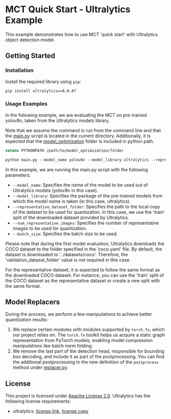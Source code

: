 # MCT Quick Start - Ultralytics Example 

This example demonstrates how to use MCT 'quick start' with Ultralytics object detection model.


## Getting Started

### Installation 
Install the required library using `pip`:
```bash
pip install ultralytics==8.0.47
 ```

### Usage Examples

In the following example, we are evaluating the MCT on pre-trained yolov8n, taken from the Ultralytics models library.

Note that we assume the command is run from the command line and that the [main.py](../../main.py) script is located in the current directory.
Additionally, it is expected that the [model_optimization](../../../../) folder is included in python path.
```csh 
setenv PYTHONPATH /path/to/model_optimization/folder
```

```csh 
python main.py --model_name yolov8n --model_library ultralytics --representative_dataset_folder ../datasets/coco/images/train2017 --num_representative_images 64 --batch_size 1 
```
In this example, we are running the main.py script with the following parameters:
- `--model_name`: Specifies the name of the model to be used out of Ultralytics models (yolov8n in this case).
- `--model_library`: Specifies the package of the pre-trained models from which the model name is taken (in this case, ultralytics).
- `--representative_dataset_folder`: Specifies the path to the local copy of the dataset to be used for quantization. In this case, we use the 'train' split of the downloaded dataset provided by Ultralytics.
- `--num_representative_images`: Specifies the number of representative images to be used for quantization.
- `--batch_size`: Specifies the batch size to be used.

Please note that during the first model evaluation, Ultralytics downloads the COCO dataset to the folder specified in the 'coco.yaml' file. By default, the dataset is downloaded to '../datasets/coco'. Therefore, the 'validation_dataset_folder' value is not required in this case.

For the representative dataset, it is expected to follow the same format as the downloaded COCO dataset. For instance, you can use the 'train' split of the COCO dataset as the representative dataset or create a new split with the same format.


## Model Replacers
During the process, we perform a few manipulations to achieve better quantization results:

1. We replace certain modules with modules supported by `torch.fx`, which our project relies on. The `torch.fx` toolkit helps us acquire a static graph representation from PyTorch models, enabling model compression manipulations like batch norm folding.
2. We remove the last part of the detection head, responsible for bounding box decoding, and include it as part of the postprocessing. You can find the additional postprocessing in the new definition of the `postprocess` method under [replacer.py](./replacers.py).


## License
This project is licensed under [Apache License 2.0](../../../../LICENSE.md).
Ultralytics has the following license requirements: 
- ultralytics: [license link](https://github.com/ultralytics/ultralytics/blob/main/LICENSE), [license copy](./LICENSE)
